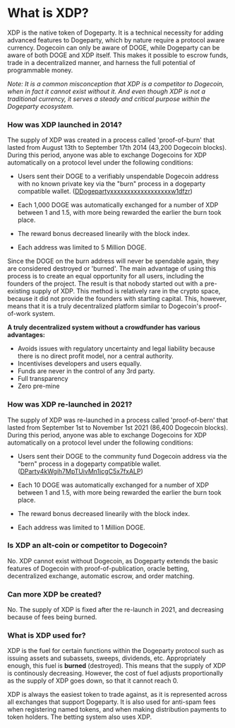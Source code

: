 What is XDP?
=====================

XDP is the native token of Dogeparty. It is a technical necessity for adding advanced features to Dogeparty, which by nature require a protocol aware currency. Dogecoin can only be aware of DOGE, while Dogeparty can be aware of both DOGE and XDP itself. This makes it possible to escrow funds, trade in a decentralized manner, and harness the full potential of programmable money.

_Note: It is a common misconception that XDP is a competitor to Dogecoin, when in fact it cannot exist without it. And even though XDP is not a traditional currency, it serves a steady and critical purpose within the Dogeparty ecosystem._

### How was XDP launched in 2014?

The supply of XDP was created in a process called 'proof-of-burn' that lasted from August 13th to September 17th 2014 (43,200 Dogecoin blocks). During this period, anyone was able to exchange Dogecoins for XDP automatically on a protocol level under the following conditions:

* Users sent their DOGE to a verifiably unspendable Dogecoin address with no known private key via the "burn" process in a dogeparty compatible wallet. ([DDogepartyxxxxxxxxxxxxxxxxxxw1dfzr](https://dogeparty.xchain.io/burns))

* Each 1,000 DOGE was automatically exchanged for a number of XDP between 1 and 1.5, with more being rewarded the earlier the burn took place.

* The reward bonus decreased linearily with the block index.

* Each address was limited to 5 Million DOGE.

Since the DOGE on the burn address will never be spendable again, they are considered destroyed or 'burned'. The main advantage of using this process is to create an equal opportunity for all users, including the founders of the project. The result is that nobody started out with a pre-existing supply of XDP. This method is relatively rare in the crypto space, because it did not provide the founders with starting capital. This, however, means that it is a truly decentralized platform similar to Dogecoin's proof-of-work system.

**A truly decentralized system without a crowdfunder has various advantages:**

* Avoids issues with regulatory uncertainty and legal liability because there is no direct profit model, nor a central authority.
* Incentivises developers and users equally.
* Funds are never in the control of any 3rd party.
* Full transparency
* Zero pre-mine

### How was XDP re-launched in 2021?

The supply of XDP was re-launched in a process called 'proof-of-bern' that lasted from September 1st to November 1st 2021 (86,400 Dogecoin blocks). During this period, anyone was able to exchange Dogecoins for XDP automatically on a protocol level under the following conditions:

* Users sent their DOGE to the community fund Dogecoin address via the "bern" process in a dogeparty compatible wallet. ([DParty4kWgih7MpTUivMn1icgC5x7fxALP](https://dogeparty.xchain.io/burns))

* Each 10 DOGE was automatically exchanged for a number of XDP between 1 and 1.5, with more being rewarded the earlier the burn took place.

* The reward bonus decreased linearily with the block index.

* Each address was limited to 1 Million DOGE.

### Is XDP an alt-coin or competitor to Dogecoin?

No. XDP cannot exist without Dogecoin, as Dogeparty extends the basic features of Dogecoin with proof-of-publication, oracle betting, decentralized exchange, automatic escrow, and order matching. 

### Can more XDP be created?

No. The supply of XDP is fixed after the re-launch in 2021, and decreasing because of fees being burned.

### What is XDP used for?

XDP is the fuel for certain functions within the Dogeparty protocol such as issuing assets and subassets, sweeps, dividends, etc. Appropriately enough, this fuel is **burned** (destroyed). This means that the supply of XDP is continously decreasing. However, the cost of fuel adjusts proportionally as the supply of XDP goes down, so that it cannot reach 0.

XDP is always the easiest token to trade against, as it is represented across all exchanges that support Dogeparty. It is also used for anti-spam fees when registering named tokens, and when making distribution payments to token holders. The betting system also uses XDP.
